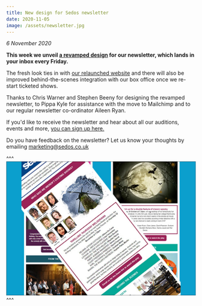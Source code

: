 ```yaml
---
title: New design for Sedos newsletter
date: 2020-11-05
image: /assets/newsletter.jpg
---
```

*6 November 2020*

**This week we unveil [a revamped design](https://mailchi.mp/sedos.co.uk/20-11-05) for our newsletter, which lands in your inbox every Friday.**

The fresh look ties in with [our relaunched website](https://sedos.co.uk/news/2020-06-02-sedos-launches-new-website) and there will also be improved behind-the-scenes integration with our box office once we re-start ticketed shows.

Thanks to Chris Warner and Stephen Beeny for designing the revamped newsletter, to Pippa Kyle for assistance with the move to Mailchimp and to our regular newsletter co-ordinator Aileen Ryan.

If you'd like to receive the newsletter and hear about all our auditions, events and more, [you can sign up here.](https://mailchi.mp/sedos.co.uk/newsletter-sign-up)

Do you have feedback on the newsletter? Let us know your thoughts by emailing [marketing@sedos.co.uk](mailto:marketing@sedos.co.uk)

^^^
![](/assets/newsletter.jpg)
^^^
